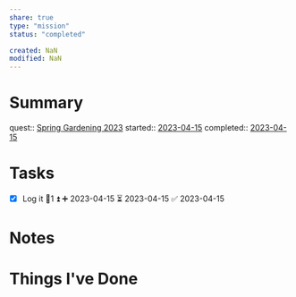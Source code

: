 ```yaml
---
share: true
type: "mission"
status: "completed"

created: NaN 
modified: NaN
---
```

 
# Summary
quest:: [Spring Gardening 2023](./Spring%20Gardening%202023.md)
started:: [2023-04-15](./2023-04-15.md)
completed:: [2023-04-15](./2023-04-15.md)
# Tasks
- [x] Log it 🥄1 ⏫ ➕ 2023-04-15 ⏳ 2023-04-15 ✅ 2023-04-15

# Notes

# Things I've Done